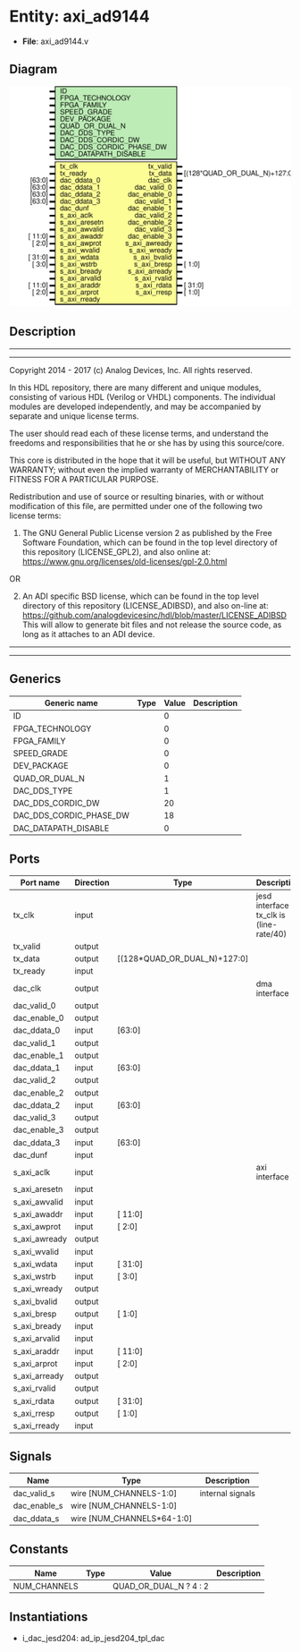 # Entity: axi_ad9144

- **File**: axi_ad9144.v
## Diagram

![Diagram](axi_ad9144.svg "Diagram")
## Description

 ***************************************************************************
 ***************************************************************************
 Copyright 2014 - 2017 (c) Analog Devices, Inc. All rights reserved.

 In this HDL repository, there are many different and unique modules, consisting
 of various HDL (Verilog or VHDL) components. The individual modules are
 developed independently, and may be accompanied by separate and unique license
 terms.

 The user should read each of these license terms, and understand the
 freedoms and responsibilities that he or she has by using this source/core.

 This core is distributed in the hope that it will be useful, but WITHOUT ANY
 WARRANTY; without even the implied warranty of MERCHANTABILITY or FITNESS FOR
 A PARTICULAR PURPOSE.

 Redistribution and use of source or resulting binaries, with or without modification
 of this file, are permitted under one of the following two license terms:

   1. The GNU General Public License version 2 as published by the
      Free Software Foundation, which can be found in the top level directory
      of this repository (LICENSE_GPL2), and also online at:
      <https://www.gnu.org/licenses/old-licenses/gpl-2.0.html>

 OR

   2. An ADI specific BSD license, which can be found in the top level directory
      of this repository (LICENSE_ADIBSD), and also on-line at:
      https://github.com/analogdevicesinc/hdl/blob/master/LICENSE_ADIBSD
      This will allow to generate bit files and not release the source code,
      as long as it attaches to an ADI device.

 ***************************************************************************
 ***************************************************************************

## Generics

| Generic name            | Type | Value | Description |
| ----------------------- | ---- | ----- | ----------- |
| ID                      |      | 0     |             |
| FPGA_TECHNOLOGY         |      | 0     |             |
| FPGA_FAMILY             |      | 0     |             |
| SPEED_GRADE             |      | 0     |             |
| DEV_PACKAGE             |      | 0     |             |
| QUAD_OR_DUAL_N          |      | 1     |             |
| DAC_DDS_TYPE            |      | 1     |             |
| DAC_DDS_CORDIC_DW       |      | 20    |             |
| DAC_DDS_CORDIC_PHASE_DW |      | 18    |             |
| DAC_DATAPATH_DISABLE    |      | 0     |             |
## Ports

| Port name     | Direction | Type                         | Description                               |
| ------------- | --------- | ---------------------------- | ----------------------------------------- |
| tx_clk        | input     |                              |  jesd interface tx_clk is (line-rate/40)  |
| tx_valid      | output    |                              |                                           |
| tx_data       | output    | [(128*QUAD_OR_DUAL_N)+127:0] |                                           |
| tx_ready      | input     |                              |                                           |
| dac_clk       | output    |                              |  dma interface                            |
| dac_valid_0   | output    |                              |                                           |
| dac_enable_0  | output    |                              |                                           |
| dac_ddata_0   | input     | [63:0]                       |                                           |
| dac_valid_1   | output    |                              |                                           |
| dac_enable_1  | output    |                              |                                           |
| dac_ddata_1   | input     | [63:0]                       |                                           |
| dac_valid_2   | output    |                              |                                           |
| dac_enable_2  | output    |                              |                                           |
| dac_ddata_2   | input     | [63:0]                       |                                           |
| dac_valid_3   | output    |                              |                                           |
| dac_enable_3  | output    |                              |                                           |
| dac_ddata_3   | input     | [63:0]                       |                                           |
| dac_dunf      | input     |                              |                                           |
| s_axi_aclk    | input     |                              |  axi interface                            |
| s_axi_aresetn | input     |                              |                                           |
| s_axi_awvalid | input     |                              |                                           |
| s_axi_awaddr  | input     | [ 11:0]                      |                                           |
| s_axi_awprot  | input     | [ 2:0]                       |                                           |
| s_axi_awready | output    |                              |                                           |
| s_axi_wvalid  | input     |                              |                                           |
| s_axi_wdata   | input     | [ 31:0]                      |                                           |
| s_axi_wstrb   | input     | [ 3:0]                       |                                           |
| s_axi_wready  | output    |                              |                                           |
| s_axi_bvalid  | output    |                              |                                           |
| s_axi_bresp   | output    | [ 1:0]                       |                                           |
| s_axi_bready  | input     |                              |                                           |
| s_axi_arvalid | input     |                              |                                           |
| s_axi_araddr  | input     | [ 11:0]                      |                                           |
| s_axi_arprot  | input     | [ 2:0]                       |                                           |
| s_axi_arready | output    |                              |                                           |
| s_axi_rvalid  | output    |                              |                                           |
| s_axi_rdata   | output    | [ 31:0]                      |                                           |
| s_axi_rresp   | output    | [ 1:0]                       |                                           |
| s_axi_rready  | input     |                              |                                           |
## Signals

| Name         | Type                       | Description        |
| ------------ | -------------------------- | ------------------ |
| dac_valid_s  | wire [NUM_CHANNELS-1:0]    |  internal signals  |
| dac_enable_s | wire [NUM_CHANNELS-1:0]    |                    |
| dac_ddata_s  | wire [NUM_CHANNELS*64-1:0] |                    |
## Constants

| Name         | Type | Value                  | Description |
| ------------ | ---- | ---------------------- | ----------- |
| NUM_CHANNELS |      | QUAD_OR_DUAL_N ? 4 : 2 |             |
## Instantiations

- i_dac_jesd204: ad_ip_jesd204_tpl_dac
